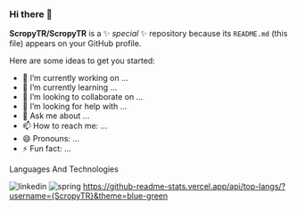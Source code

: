 ### Hi there 👋


**ScropyTR/ScropyTR** is a ✨ _special_ ✨ repository because its `README.md` (this file) appears on your GitHub profile.

Here are some ideas to get you started:

- 🔭 I’m currently working on ...
- 🌱 I’m currently learning ...
- 👯 I’m looking to collaborate on ...
- 🤔 I’m looking for help with ...
- 💬 Ask me about ...
- 📫 How to reach me: ...
- 😄 Pronouns: ...
- ⚡ Fun fact: ...

Languages And Technologies

![linkedin](https://img.shields.io/badge/Linkedin-0e76a8?style=for-the-badge&logo=Linkedin&logoColor=white)
![spring](https://img.shields.io/badge/Spring-6DB33F?style=for-the-badge&logo=spring&logoColor=white)
https://github-readme-stats.vercel.app/api/top-langs/?username={ScropyTR}&theme=blue-green
